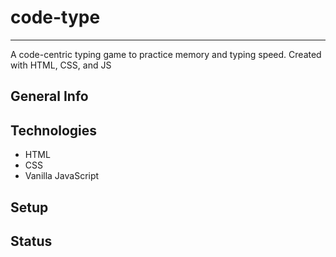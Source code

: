 # code-type

---

A code-centric typing game to practice memory and typing speed.
Created with HTML, CSS, and JS

## General Info

## Technologies

-   HTML
-   CSS
-   Vanilla JavaScript

## Setup

## Status
